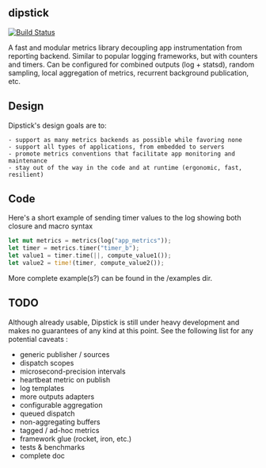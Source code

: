 dipstick
--------

[![Build Status](https://travis-ci.org/fralalonde/dipstick.svg?branch=master)](https://travis-ci.org/fralalonde/dipstick.svg?branch=master)

A fast and modular metrics library decoupling app instrumentation from reporting backend.
Similar to popular logging frameworks, but with counters and timers.
Can be configured for combined outputs (log + statsd), random sampling, local aggregation of metrics, recurrent background publication, etc.

## Design

Dipstick's design goals are to:

    - support as many metrics backends as possible while favoring none
    - support all types of applications, from embedded to servers
    - promote metrics conventions that facilitate app monitoring and maintenance
    - stay out of the way in the code and at runtime (ergonomic, fast, resilient)

## Code

Here's a short example of sending timer values to the log showing both closure and macro syntax
```rust
let mut metrics = metrics(log("app_metrics"));
let timer = metrics.timer("timer_b");
let value1 = timer.time(||, compute_value1());
let value2 = time!(timer, compute_value2());
```

More complete example(s?) can be found in the /examples dir.

## TODO
Although already usable, Dipstick is still under heavy development and makes no guarantees 
of any kind at this point. See the following list for any potential caveats :
- generic publisher / sources
- dispatch scopes
- microsecond-precision intervals
- heartbeat metric on publish
- log templates
- more outputs adapters
- configurable aggregation
- queued dispatch
- non-aggregating buffers
- tagged / ad-hoc metrics
- framework glue (rocket, iron, etc.)
- tests & benchmarks
- complete doc
